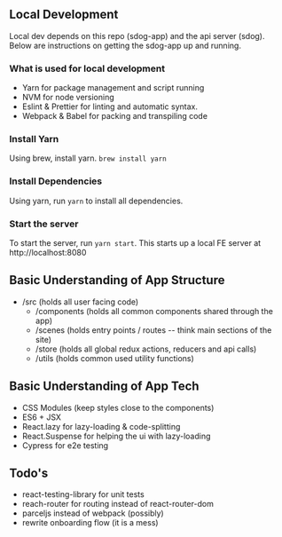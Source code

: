 ## Local Development

Local dev depends on this repo (sdog-app) and the api server (sdog). Below are instructions on getting the sdog-app up and running.

### What is used for local development

- Yarn for package management and script running
- NVM for node versioning
- Eslint & Prettier for linting and automatic syntax.
- Webpack & Babel for packing and transpiling code

### Install Yarn

Using brew, install yarn. `brew install yarn`

### Install Dependencies

Using yarn, run `yarn` to install all dependencies.

### Start the server

To start the server, run `yarn start`. This starts up a local FE server at http://localhost:8080

## Basic Understanding of App Structure

- /src (holds all user facing code)
  - /components (holds all common components shared through the app)
  - /scenes (holds entry points / routes -- think main sections of the site)
  - /store (holds all global redux actions, reducers and api calls)
  - /utils (holds common used utility functions)

## Basic Understanding of App Tech

- CSS Modules (keep styles close to the components)
- ES6 + JSX
- React.lazy for lazy-loading & code-splitting
- React.Suspense for helping the ui with lazy-loading
- Cypress for e2e testing

## Todo's

- react-testing-library for unit tests
- reach-router for routing instead of react-router-dom
- parceljs instead of webpack (possibly)
- rewrite onboarding flow (it is a mess)
